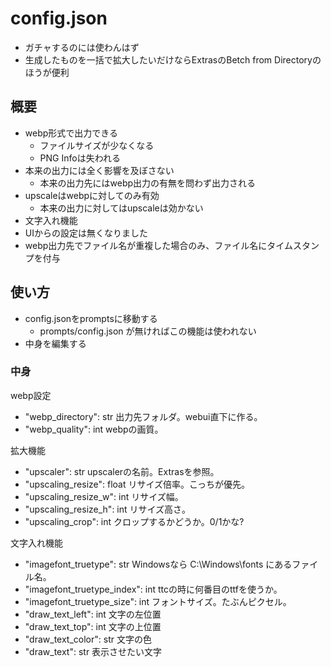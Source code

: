 # config.json

- ガチャするのには使わんはず
- 生成したものを一括で拡大したいだけならExtrasのBetch from Directoryのほうが便利

## 概要

- webp形式で出力できる
  - ファイルサイズが少なくなる
  - PNG Infoは失われる
- 本来の出力には全く影響を及ぼさない
  - 本来の出力先にはwebp出力の有無を問わず出力される
- upscaleはwebpに対してのみ有効
  - 本来の出力に対してはupscaleは効かない
- 文字入れ機能
- UIからの設定は無くなりました
- webp出力先でファイル名が重複した場合のみ、ファイル名にタイムスタンプを付与

## 使い方

- config.jsonをpromptsに移動する
  - prompts/config.json が無ければこの機能は使われない
- 中身を編集する

### 中身

webp設定
- "webp_directory": str 出力先フォルダ。webui直下に作る。
- "webp_quality": int webpの画質。

拡大機能
- "upscaler": str upscalerの名前。Extrasを参照。
- "upscaling_resize": float リサイズ倍率。こっちが優先。
- "upscaling_resize_w": int リサイズ幅。
- "upscaling_resize_h": int リサイズ高さ。
- "upscaling_crop": int クロップするかどうか。0/1かな?

文字入れ機能
-	"imagefont_truetype": str Windowsなら C:\Windows\fonts にあるファイル名。
-	"imagefont_truetype_index": int ttcの時に何番目のttfを使うか。
-	"imagefont_truetype_size": int フォントサイズ。たぶんピクセル。
-	"draw_text_left": int 文字の左位置
-	"draw_text_top": int 文字の上位置
-	"draw_text_color": str 文字の色
-	"draw_text": str 表示させたい文字
